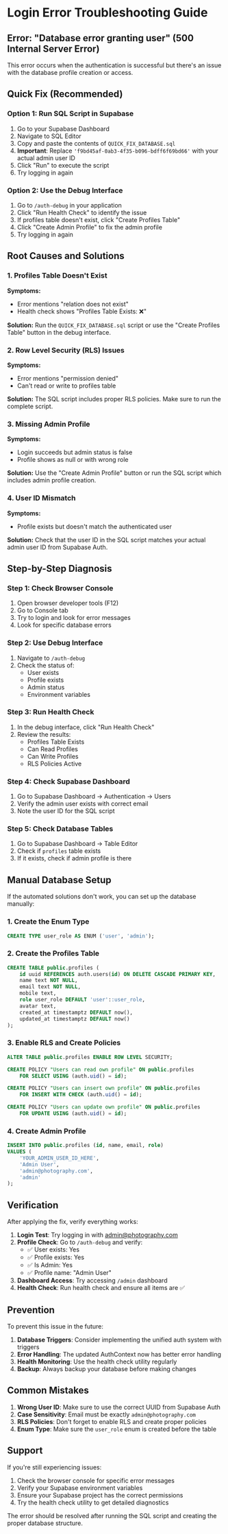 # Login Error Troubleshooting Guide

## Error: "Database error granting user" (500 Internal Server Error)

This error occurs when the authentication is successful but there's an issue with the database profile creation or access.

## Quick Fix (Recommended)

### Option 1: Run SQL Script in Supabase
1. Go to your Supabase Dashboard
2. Navigate to SQL Editor
3. Copy and paste the contents of `QUICK_FIX_DATABASE.sql`
4. **Important**: Replace `'f9bd45af-0ab3-4f35-b096-bdff6f69bd66'` with your actual admin user ID
5. Click "Run" to execute the script
6. Try logging in again

### Option 2: Use the Debug Interface
1. Go to `/auth-debug` in your application
2. Click "Run Health Check" to identify the issue
3. If profiles table doesn't exist, click "Create Profiles Table"
4. Click "Create Admin Profile" to fix the admin profile
5. Try logging in again

## Root Causes and Solutions

### 1. Profiles Table Doesn't Exist
**Symptoms:**
- Error mentions "relation does not exist"
- Health check shows "Profiles Table Exists: ❌"

**Solution:**
Run the `QUICK_FIX_DATABASE.sql` script or use the "Create Profiles Table" button in the debug interface.

### 2. Row Level Security (RLS) Issues
**Symptoms:**
- Error mentions "permission denied"
- Can't read or write to profiles table

**Solution:**
The SQL script includes proper RLS policies. Make sure to run the complete script.

### 3. Missing Admin Profile
**Symptoms:**
- Login succeeds but admin status is false
- Profile shows as null or with wrong role

**Solution:**
Use the "Create Admin Profile" button or run the SQL script which includes admin profile creation.

### 4. User ID Mismatch
**Symptoms:**
- Profile exists but doesn't match the authenticated user

**Solution:**
Check that the user ID in the SQL script matches your actual admin user ID from Supabase Auth.

## Step-by-Step Diagnosis

### Step 1: Check Browser Console
1. Open browser developer tools (F12)
2. Go to Console tab
3. Try to login and look for error messages
4. Look for specific database errors

### Step 2: Use Debug Interface
1. Navigate to `/auth-debug`
2. Check the status of:
   - User exists
   - Profile exists
   - Admin status
   - Environment variables

### Step 3: Run Health Check
1. In the debug interface, click "Run Health Check"
2. Review the results:
   - Profiles Table Exists
   - Can Read Profiles
   - Can Write Profiles
   - RLS Policies Active

### Step 4: Check Supabase Dashboard
1. Go to Supabase Dashboard → Authentication → Users
2. Verify the admin user exists with correct email
3. Note the user ID for the SQL script

### Step 5: Check Database Tables
1. Go to Supabase Dashboard → Table Editor
2. Check if `profiles` table exists
3. If it exists, check if admin profile is there

## Manual Database Setup

If the automated solutions don't work, you can set up the database manually:

### 1. Create the Enum Type
```sql
CREATE TYPE user_role AS ENUM ('user', 'admin');
```

### 2. Create the Profiles Table
```sql
CREATE TABLE public.profiles (
    id uuid REFERENCES auth.users(id) ON DELETE CASCADE PRIMARY KEY,
    name text NOT NULL,
    email text NOT NULL,
    mobile text,
    role user_role DEFAULT 'user'::user_role,
    avatar text,
    created_at timestamptz DEFAULT now(),
    updated_at timestamptz DEFAULT now()
);
```

### 3. Enable RLS and Create Policies
```sql
ALTER TABLE public.profiles ENABLE ROW LEVEL SECURITY;

CREATE POLICY "Users can read own profile" ON public.profiles
    FOR SELECT USING (auth.uid() = id);

CREATE POLICY "Users can insert own profile" ON public.profiles
    FOR INSERT WITH CHECK (auth.uid() = id);

CREATE POLICY "Users can update own profile" ON public.profiles
    FOR UPDATE USING (auth.uid() = id);
```

### 4. Create Admin Profile
```sql
INSERT INTO public.profiles (id, name, email, role)
VALUES (
    'YOUR_ADMIN_USER_ID_HERE',
    'Admin User',
    'admin@photography.com',
    'admin'
);
```

## Verification

After applying the fix, verify everything works:

1. **Login Test**: Try logging in with admin@photography.com
2. **Profile Check**: Go to `/auth-debug` and verify:
   - ✅ User exists: Yes
   - ✅ Profile exists: Yes
   - ✅ Is Admin: Yes
   - ✅ Profile name: "Admin User"
3. **Dashboard Access**: Try accessing `/admin` dashboard
4. **Health Check**: Run health check and ensure all items are ✅

## Prevention

To prevent this issue in the future:

1. **Database Triggers**: Consider implementing the unified auth system with triggers
2. **Error Handling**: The updated AuthContext now has better error handling
3. **Health Monitoring**: Use the health check utility regularly
4. **Backup**: Always backup your database before making changes

## Common Mistakes

1. **Wrong User ID**: Make sure to use the correct UUID from Supabase Auth
2. **Case Sensitivity**: Email must be exactly `admin@photography.com`
3. **RLS Policies**: Don't forget to enable RLS and create proper policies
4. **Enum Type**: Make sure the `user_role` enum is created before the table

## Support

If you're still experiencing issues:

1. Check the browser console for specific error messages
2. Verify your Supabase environment variables
3. Ensure your Supabase project has the correct permissions
4. Try the health check utility to get detailed diagnostics

The error should be resolved after running the SQL script and creating the proper database structure.